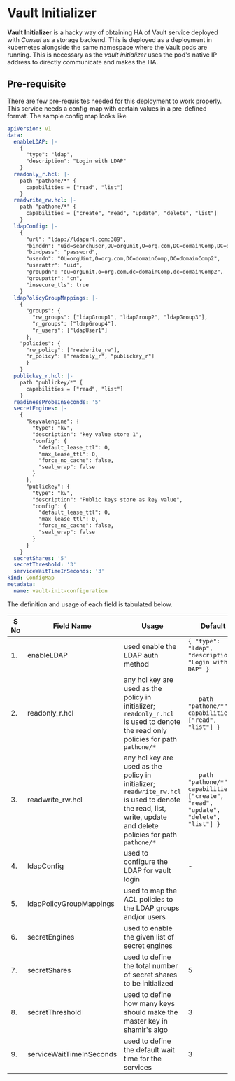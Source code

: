 # Vault Initializer

**Vault Initializer** is a hacky way of obtaining HA of Vault service deployed with *Consul* as a storage backend. This is deployed as a deployment in kubernetes alongside the same namespace where the Vault pods are running. This is necessary as the *vault initializer* uses the pod's native IP address to directly communicate and makes the HA.

## Pre-requisite
There are few pre-requisites needed for this deployment to work properly. This service needs a config-map with certain values in a pre-defined format. The sample config map looks like

```yaml
apiVersion: v1
data:
  enableLDAP: |-
    {
      "type": "ldap",
      "description": "Login with LDAP"
    }
  readonly_r.hcl: |-
    path "pathone/*" {
      capabilities = ["read", "list"]
    }
  readwrite_rw.hcl: |-
    path "pathone/*" {
      capabilities = ["create", "read", "update", "delete", "list"]
    }
  ldapConfig: |-
    {
      "url": "ldap://ldapurl.com:389",
      "binddn": "uid=searchuser,OU=orgUnit,O=org.com,DC=domainComp,DC=domainComp2",
      "bindpass": "password",
      "userdn": "OU=orgUint,O=org.com,DC=domainComp,DC=domainComp2",
      "userattr": "uid",
      "groupdn": "ou=orgUnit,o=org.com,dc=domainComp,dc=domainComp2",
      "groupattr": "cn",
      "insecure_tls": true
    }
  ldapPolicyGroupMappings: |-
    {
      "groups": {
        "rw_groups": ["ldapGroup1", "ldapGroup2", "ldapGroup3"],
        "r_groups": ["ldapGroup4"],
        "r_users": ["ldapUser1"]
      },
    "policies": {
      "rw_policy": ["readwrite_rw"],
      "r_policy": ["readonly_r", "publickey_r"]
      }
    }
  publickey_r.hcl: |-
    path "publickey/*" {
      capabilities = ["read", "list"]
    }
  readinessProbeInSeconds: '5'
  secretEngines: |-
    {
      "keyvalengine": {
        "type": "kv",
        "description": "key value store 1",
        "config": {
          "default_lease_ttl": 0,
          "max_lease_ttl": 0,
          "force_no_cache": false,
          "seal_wrap": false
        }
      },
      "publickey": {
        "type": "kv",
        "description": "Public keys store as key value",
        "config": {
          "default_lease_ttl": 0,
          "max_lease_ttl": 0,
          "force_no_cache": false,
          "seal_wrap": false
        }
      }
    }
  secretShares: '5'
  secretThreshold: '3'
  serviceWaitTimeInSeconds: '3'
kind: ConfigMap
metadata:
  name: vault-init-configuration
```

The definition and usage of each field is tabulated below.

| S No | Field Name | Usage | Default |
|-- | -- | -- | -- |
| 1. | enableLDAP | used enable the LDAP auth method | `{ "type": "ldap", "description": "Login with DAP" }` |
| 2. | readonly_r.hcl | any hcl key are used as the policy in initializer; `readonly_r.hcl` is used to denote the read only policies for path `pathone/*` | `   path "pathone/*" { capabilities = ["read", "list"] }`|
| 3. | readwrite_rw.hcl | any hcl key are used as the policy in initializer; `readwrite_rw.hcl` is used to denote the read, list, write, update and delete policies for path `pathone/*` | `   path "pathone/*" { capabilities = ["create", "read", "update", "delete", "list"] }`|
| 4. | ldapConfig | used to configure the LDAP for vault login | - |
| 5. | ldapPolicyGroupMappings | used to map the ACL policies to the LDAP groups and/or users | |
| 6. | secretEngines | used to enable the given list of secret engines ||
| 7. | secretShares | used to define the total number of secret shares to be initialized | 5 |
| 8. | secretThreshold | used to define how many keys should make the master key in shamir's algo | 3 |
| 9. | serviceWaitTimeInSeconds | used to define the default wait time for the services | 3 |
